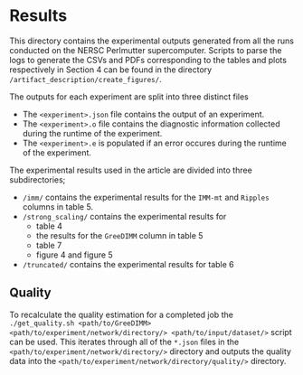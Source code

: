 # Results

This directory contains the experimental outputs generated from all the runs conducted on the NERSC Perlmutter supercomputer. Scripts to parse the logs to generate the CSVs and PDFs corresponding to the tables and plots respectively in Section 4 can be found in the directory `/artifact_description/create_figures/`.

The outputs for each experiment are split into three distinct files
- The `<experiment>.json` file contains the output of an experiment. 
- The `<experiment>.o` file contains the diagnostic information collected during the runtime of the experiment. 
- The `<experiment>.e` is populated if an error occures during the runtime of the experiment. 

The experimental results used in the article are divided into three subdirectories;
- `/imm/` contains the experimental results for the `IMM-mt` and `Ripples` columns in table 5. 
- `/strong_scaling/` contains the experimental results for 
  - table 4
  - the results for the `GreeDIMM` column in table 5
  - table 7
  - figure 4 and figure 5
- `/truncated/` contains the experimental results for table 6

## Quality
To recalculate the quality estimation for a completed job the `./get_quality.sh <path/to/GreeDIMM> <path/to/experiment/network/directory/> <path/to/input/dataset/>` script can be used. This iterates through all of the `*.json` files in the `<path/to/experiment/network/directory/>` directory and outputs the quality data into the `<path/to/experiment/network/directory/quality/>` directory.